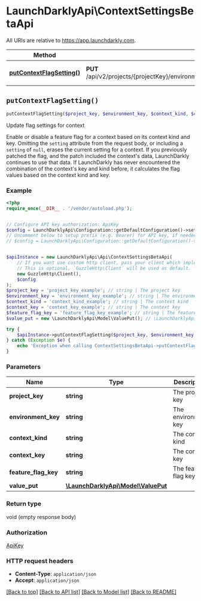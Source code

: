 # LaunchDarklyApi\ContextSettingsBetaApi

All URIs are relative to https://app.launchdarkly.com.

Method | HTTP request | Description
------------- | ------------- | -------------
[**putContextFlagSetting()**](ContextSettingsBetaApi.md#putContextFlagSetting) | **PUT** /api/v2/projects/{projectKey}/environments/{environmentKey}/contexts/{contextKind}/{contextKey}/flags/{featureFlagKey} | Update flag settings for context


## `putContextFlagSetting()`

```php
putContextFlagSetting($project_key, $environment_key, $context_kind, $context_key, $feature_flag_key, $value_put)
```

Update flag settings for context

Enable or disable a feature flag for a context based on its context kind and key.  Omitting the `setting` attribute from the request body, or including a `setting` of `null`, erases the current setting for a context.  If you previously patched the flag, and the patch included the context's data, LaunchDarkly continues to use that data. If LaunchDarkly has never encountered the combination of the context's key and kind before, it calculates the flag values based on the context kind and key.

### Example

```php
<?php
require_once(__DIR__ . '/vendor/autoload.php');


// Configure API key authorization: ApiKey
$config = LaunchDarklyApi\Configuration::getDefaultConfiguration()->setApiKey('Authorization', 'YOUR_API_KEY');
// Uncomment below to setup prefix (e.g. Bearer) for API key, if needed
// $config = LaunchDarklyApi\Configuration::getDefaultConfiguration()->setApiKeyPrefix('Authorization', 'Bearer');


$apiInstance = new LaunchDarklyApi\Api\ContextSettingsBetaApi(
    // If you want use custom http client, pass your client which implements `GuzzleHttp\ClientInterface`.
    // This is optional, `GuzzleHttp\Client` will be used as default.
    new GuzzleHttp\Client(),
    $config
);
$project_key = 'project_key_example'; // string | The project key
$environment_key = 'environment_key_example'; // string | The environment key
$context_kind = 'context_kind_example'; // string | The context kind
$context_key = 'context_key_example'; // string | The context key
$feature_flag_key = 'feature_flag_key_example'; // string | The feature flag key
$value_put = new \LaunchDarklyApi\Model\ValuePut(); // \LaunchDarklyApi\Model\ValuePut

try {
    $apiInstance->putContextFlagSetting($project_key, $environment_key, $context_kind, $context_key, $feature_flag_key, $value_put);
} catch (Exception $e) {
    echo 'Exception when calling ContextSettingsBetaApi->putContextFlagSetting: ', $e->getMessage(), PHP_EOL;
}
```

### Parameters

Name | Type | Description  | Notes
------------- | ------------- | ------------- | -------------
 **project_key** | **string**| The project key |
 **environment_key** | **string**| The environment key |
 **context_kind** | **string**| The context kind |
 **context_key** | **string**| The context key |
 **feature_flag_key** | **string**| The feature flag key |
 **value_put** | [**\LaunchDarklyApi\Model\ValuePut**](../Model/ValuePut.md)|  |

### Return type

void (empty response body)

### Authorization

[ApiKey](../../README.md#ApiKey)

### HTTP request headers

- **Content-Type**: `application/json`
- **Accept**: `application/json`

[[Back to top]](#) [[Back to API list]](../../README.md#endpoints)
[[Back to Model list]](../../README.md#models)
[[Back to README]](../../README.md)
